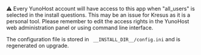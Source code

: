 ⚠️ Every YunoHost account will have access to this app when "all_users" is selected in the install questions. This may be an issue for Kresus as it is a personal tool. Please remember to edit the access rights in the YunoHost web administration panel or using command line interface.

The configuration file is stored in ` __INSTALL_DIR__/config.ini` and is regenerated on upgrade.
